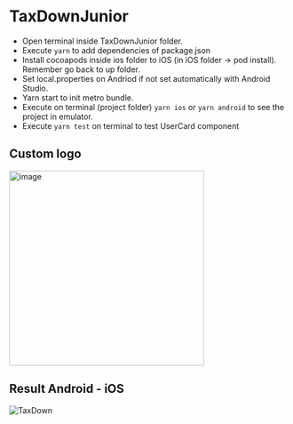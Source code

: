 # TaxDownJunior

- Open terminal inside TaxDownJunior folder.
- Execute `yarn` to add dependencies of package.json
- Install cocoapods inside ios folder to iOS (in iOS folder -> pod install). Remember go back to up folder.
- Set local.properties on Andriod if not set automatically with Android Studio.
- Yarn start to init metro bundle.
- Execute on terminal (project folder) `yarn ios` or `yarn android` to see the project in emulator.
- Execute `yarn test` on terminal to test UserCard component

## Custom logo
<img width="351" alt="image" src="https://user-images.githubusercontent.com/65594529/173893970-ab8285c7-1488-4bbd-a907-608612be97d8.png">


## Result Android - iOS
![TaxDown](https://user-images.githubusercontent.com/65594529/173893636-5e0510d3-2fa7-46d6-a045-fdf5dbf3f323.gif)
